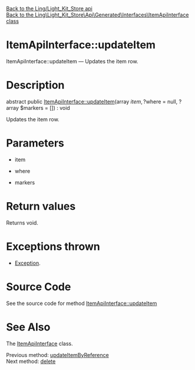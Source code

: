 [Back to the Ling/Light_Kit_Store api](https://github.com/lingtalfi/Light_Kit_Store/blob/master/doc/api/Ling/Light_Kit_Store.md)<br>
[Back to the Ling\Light_Kit_Store\Api\Generated\Interfaces\ItemApiInterface class](https://github.com/lingtalfi/Light_Kit_Store/blob/master/doc/api/Ling/Light_Kit_Store/Api/Generated/Interfaces/ItemApiInterface.md)


ItemApiInterface::updateItem
================



ItemApiInterface::updateItem — Updates the item row.




Description
================


abstract public [ItemApiInterface::updateItem](https://github.com/lingtalfi/Light_Kit_Store/blob/master/doc/api/Ling/Light_Kit_Store/Api/Generated/Interfaces/ItemApiInterface/updateItem.md)(array $item, ?$where = null, ?array $markers = []) : void




Updates the item row.




Parameters
================


- item

    

- where

    

- markers

    


Return values
================

Returns void.


Exceptions thrown
================

- [Exception](http://php.net/manual/en/class.exception.php).&nbsp;







Source Code
===========
See the source code for method [ItemApiInterface::updateItem](https://github.com/lingtalfi/Light_Kit_Store/blob/master/Api/Generated/Interfaces/ItemApiInterface.php#L328-L328)


See Also
================

The [ItemApiInterface](https://github.com/lingtalfi/Light_Kit_Store/blob/master/doc/api/Ling/Light_Kit_Store/Api/Generated/Interfaces/ItemApiInterface.md) class.

Previous method: [updateItemByReference](https://github.com/lingtalfi/Light_Kit_Store/blob/master/doc/api/Ling/Light_Kit_Store/Api/Generated/Interfaces/ItemApiInterface/updateItemByReference.md)<br>Next method: [delete](https://github.com/lingtalfi/Light_Kit_Store/blob/master/doc/api/Ling/Light_Kit_Store/Api/Generated/Interfaces/ItemApiInterface/delete.md)<br>

